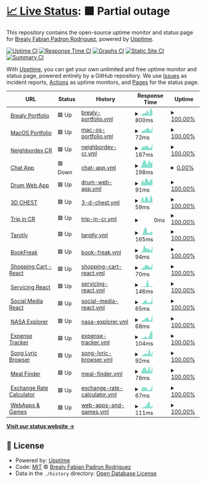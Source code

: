 # [📈 Live Status](https://NigarumOvum.github.io/upptime): <!--live status--> **🟧 Partial outage**

This repository contains the open-source uptime monitor and status page for [Brealy Fabian Padron Rodriguez](https://neighbordevcr.com), powered by [Upptime](https://github.com/upptime/upptime).

[![Uptime CI](https://github.com/NigarumOvum/upptime/workflows/Uptime%20CI/badge.svg)](https://github.com/NigarumOvum/upptime/actions?query=workflow%3A%22Uptime+CI%22)
[![Response Time CI](https://github.com/NigarumOvum/upptime/workflows/Response%20Time%20CI/badge.svg)](https://github.com/NigarumOvum/upptime/actions?query=workflow%3A%22Response+Time+CI%22)
[![Graphs CI](https://github.com/NigarumOvum/upptime/workflows/Graphs%20CI/badge.svg)](https://github.com/NigarumOvum/upptime/actions?query=workflow%3A%22Graphs+CI%22)
[![Static Site CI](https://github.com/NigarumOvum/upptime/workflows/Static%20Site%20CI/badge.svg)](https://github.com/NigarumOvum/upptime/actions?query=workflow%3A%22Static+Site+CI%22)
[![Summary CI](https://github.com/NigarumOvum/upptime/workflows/Summary%20CI/badge.svg)](https://github.com/NigarumOvum/upptime/actions?query=workflow%3A%22Summary+CI%22)

With [Upptime](https://upptime.js.org), you can get your own unlimited and free uptime monitor and status page, powered entirely by a GitHub repository. We use [Issues](https://github.com/NigarumOvum/upptime/issues) as incident reports, [Actions](https://github.com/NigarumOvum/upptime/actions) as uptime monitors, and [Pages](https://NigarumOvum.github.io/upptime) for the status page.

<!--start: status pages-->
<!-- This summary is generated by Upptime (https://github.com/upptime/upptime) -->
<!-- Do not edit this manually, your changes will be overwritten -->
<!-- prettier-ignore -->
| URL | Status | History | Response Time | Uptime |
| --- | ------ | ------- | ------------- | ------ |
| <img alt="" src="https://icons.duckduckgo.com/ip3/brealypadronrodriguez.vercel.app.ico" height="13"> [Brealy Portfolio](https://brealypadronrodriguez.vercel.app/) | 🟩 Up | [brealy-portfolio.yml](https://github.com/NigarumOvum/Site-Monitoring-Svelte/commits/HEAD/history/brealy-portfolio.yml) | <details><summary><img alt="Response time graph" src="./graphs/brealy-portfolio/response-time-week.png" height="20"> 800ms</summary><br><a href="https://nigarumovum.github.io/Site-Monitoring-Svelte/history/brealy-portfolio"><img alt="Response time 171" src="https://img.shields.io/endpoint?url=https%3A%2F%2Fraw.githubusercontent.com%2FNigarumOvum%2FSite-Monitoring-Svelte%2FHEAD%2Fapi%2Fbrealy-portfolio%2Fresponse-time.json"></a><br><a href="https://nigarumovum.github.io/Site-Monitoring-Svelte/history/brealy-portfolio"><img alt="24-hour response time 4758" src="https://img.shields.io/endpoint?url=https%3A%2F%2Fraw.githubusercontent.com%2FNigarumOvum%2FSite-Monitoring-Svelte%2FHEAD%2Fapi%2Fbrealy-portfolio%2Fresponse-time-day.json"></a><br><a href="https://nigarumovum.github.io/Site-Monitoring-Svelte/history/brealy-portfolio"><img alt="7-day response time 800" src="https://img.shields.io/endpoint?url=https%3A%2F%2Fraw.githubusercontent.com%2FNigarumOvum%2FSite-Monitoring-Svelte%2FHEAD%2Fapi%2Fbrealy-portfolio%2Fresponse-time-week.json"></a><br><a href="https://nigarumovum.github.io/Site-Monitoring-Svelte/history/brealy-portfolio"><img alt="30-day response time 266" src="https://img.shields.io/endpoint?url=https%3A%2F%2Fraw.githubusercontent.com%2FNigarumOvum%2FSite-Monitoring-Svelte%2FHEAD%2Fapi%2Fbrealy-portfolio%2Fresponse-time-month.json"></a><br><a href="https://nigarumovum.github.io/Site-Monitoring-Svelte/history/brealy-portfolio"><img alt="1-year response time 171" src="https://img.shields.io/endpoint?url=https%3A%2F%2Fraw.githubusercontent.com%2FNigarumOvum%2FSite-Monitoring-Svelte%2FHEAD%2Fapi%2Fbrealy-portfolio%2Fresponse-time-year.json"></a></details> | <details><summary><a href="https://nigarumovum.github.io/Site-Monitoring-Svelte/history/brealy-portfolio">100.00%</a></summary><a href="https://nigarumovum.github.io/Site-Monitoring-Svelte/history/brealy-portfolio"><img alt="All-time uptime 79.48%" src="https://img.shields.io/endpoint?url=https%3A%2F%2Fraw.githubusercontent.com%2FNigarumOvum%2FSite-Monitoring-Svelte%2FHEAD%2Fapi%2Fbrealy-portfolio%2Fuptime.json"></a><br><a href="https://nigarumovum.github.io/Site-Monitoring-Svelte/history/brealy-portfolio"><img alt="24-hour uptime 100.00%" src="https://img.shields.io/endpoint?url=https%3A%2F%2Fraw.githubusercontent.com%2FNigarumOvum%2FSite-Monitoring-Svelte%2FHEAD%2Fapi%2Fbrealy-portfolio%2Fuptime-day.json"></a><br><a href="https://nigarumovum.github.io/Site-Monitoring-Svelte/history/brealy-portfolio"><img alt="7-day uptime 100.00%" src="https://img.shields.io/endpoint?url=https%3A%2F%2Fraw.githubusercontent.com%2FNigarumOvum%2FSite-Monitoring-Svelte%2FHEAD%2Fapi%2Fbrealy-portfolio%2Fuptime-week.json"></a><br><a href="https://nigarumovum.github.io/Site-Monitoring-Svelte/history/brealy-portfolio"><img alt="30-day uptime 100.00%" src="https://img.shields.io/endpoint?url=https%3A%2F%2Fraw.githubusercontent.com%2FNigarumOvum%2FSite-Monitoring-Svelte%2FHEAD%2Fapi%2Fbrealy-portfolio%2Fuptime-month.json"></a><br><a href="https://nigarumovum.github.io/Site-Monitoring-Svelte/history/brealy-portfolio"><img alt="1-year uptime 79.48%" src="https://img.shields.io/endpoint?url=https%3A%2F%2Fraw.githubusercontent.com%2FNigarumOvum%2FSite-Monitoring-Svelte%2FHEAD%2Fapi%2Fbrealy-portfolio%2Fuptime-year.json"></a></details>
| <img alt="" src="https://icons.duckduckgo.com/ip3/mac-os-desktop-app-react.vercel.app.ico" height="13"> [MacOS Portfolio](https://mac-os-desktop-app-react.vercel.app/) | 🟩 Up | [mac-os-portfolio.yml](https://github.com/NigarumOvum/Site-Monitoring-Svelte/commits/HEAD/history/mac-os-portfolio.yml) | <details><summary><img alt="Response time graph" src="./graphs/mac-os-portfolio/response-time-week.png" height="20"> 72ms</summary><br><a href="https://nigarumovum.github.io/Site-Monitoring-Svelte/history/mac-os-portfolio"><img alt="Response time 150" src="https://img.shields.io/endpoint?url=https%3A%2F%2Fraw.githubusercontent.com%2FNigarumOvum%2FSite-Monitoring-Svelte%2FHEAD%2Fapi%2Fmac-os-portfolio%2Fresponse-time.json"></a><br><a href="https://nigarumovum.github.io/Site-Monitoring-Svelte/history/mac-os-portfolio"><img alt="24-hour response time 29" src="https://img.shields.io/endpoint?url=https%3A%2F%2Fraw.githubusercontent.com%2FNigarumOvum%2FSite-Monitoring-Svelte%2FHEAD%2Fapi%2Fmac-os-portfolio%2Fresponse-time-day.json"></a><br><a href="https://nigarumovum.github.io/Site-Monitoring-Svelte/history/mac-os-portfolio"><img alt="7-day response time 72" src="https://img.shields.io/endpoint?url=https%3A%2F%2Fraw.githubusercontent.com%2FNigarumOvum%2FSite-Monitoring-Svelte%2FHEAD%2Fapi%2Fmac-os-portfolio%2Fresponse-time-week.json"></a><br><a href="https://nigarumovum.github.io/Site-Monitoring-Svelte/history/mac-os-portfolio"><img alt="30-day response time 95" src="https://img.shields.io/endpoint?url=https%3A%2F%2Fraw.githubusercontent.com%2FNigarumOvum%2FSite-Monitoring-Svelte%2FHEAD%2Fapi%2Fmac-os-portfolio%2Fresponse-time-month.json"></a><br><a href="https://nigarumovum.github.io/Site-Monitoring-Svelte/history/mac-os-portfolio"><img alt="1-year response time 150" src="https://img.shields.io/endpoint?url=https%3A%2F%2Fraw.githubusercontent.com%2FNigarumOvum%2FSite-Monitoring-Svelte%2FHEAD%2Fapi%2Fmac-os-portfolio%2Fresponse-time-year.json"></a></details> | <details><summary><a href="https://nigarumovum.github.io/Site-Monitoring-Svelte/history/mac-os-portfolio">100.00%</a></summary><a href="https://nigarumovum.github.io/Site-Monitoring-Svelte/history/mac-os-portfolio"><img alt="All-time uptime 98.95%" src="https://img.shields.io/endpoint?url=https%3A%2F%2Fraw.githubusercontent.com%2FNigarumOvum%2FSite-Monitoring-Svelte%2FHEAD%2Fapi%2Fmac-os-portfolio%2Fuptime.json"></a><br><a href="https://nigarumovum.github.io/Site-Monitoring-Svelte/history/mac-os-portfolio"><img alt="24-hour uptime 100.00%" src="https://img.shields.io/endpoint?url=https%3A%2F%2Fraw.githubusercontent.com%2FNigarumOvum%2FSite-Monitoring-Svelte%2FHEAD%2Fapi%2Fmac-os-portfolio%2Fuptime-day.json"></a><br><a href="https://nigarumovum.github.io/Site-Monitoring-Svelte/history/mac-os-portfolio"><img alt="7-day uptime 100.00%" src="https://img.shields.io/endpoint?url=https%3A%2F%2Fraw.githubusercontent.com%2FNigarumOvum%2FSite-Monitoring-Svelte%2FHEAD%2Fapi%2Fmac-os-portfolio%2Fuptime-week.json"></a><br><a href="https://nigarumovum.github.io/Site-Monitoring-Svelte/history/mac-os-portfolio"><img alt="30-day uptime 100.00%" src="https://img.shields.io/endpoint?url=https%3A%2F%2Fraw.githubusercontent.com%2FNigarumOvum%2FSite-Monitoring-Svelte%2FHEAD%2Fapi%2Fmac-os-portfolio%2Fuptime-month.json"></a><br><a href="https://nigarumovum.github.io/Site-Monitoring-Svelte/history/mac-os-portfolio"><img alt="1-year uptime 98.95%" src="https://img.shields.io/endpoint?url=https%3A%2F%2Fraw.githubusercontent.com%2FNigarumOvum%2FSite-Monitoring-Svelte%2FHEAD%2Fapi%2Fmac-os-portfolio%2Fuptime-year.json"></a></details>
| <img alt="" src="https://icons.duckduckgo.com/ip3/neighbordevcr.com.ico" height="13"> [Neighbordev CR](https://neighbordevcr.com/) | 🟩 Up | [neighbordev-cr.yml](https://github.com/NigarumOvum/Site-Monitoring-Svelte/commits/HEAD/history/neighbordev-cr.yml) | <details><summary><img alt="Response time graph" src="./graphs/neighbordev-cr/response-time-week.png" height="20"> 187ms</summary><br><a href="https://nigarumovum.github.io/Site-Monitoring-Svelte/history/neighbordev-cr"><img alt="Response time 355" src="https://img.shields.io/endpoint?url=https%3A%2F%2Fraw.githubusercontent.com%2FNigarumOvum%2FSite-Monitoring-Svelte%2FHEAD%2Fapi%2Fneighbordev-cr%2Fresponse-time.json"></a><br><a href="https://nigarumovum.github.io/Site-Monitoring-Svelte/history/neighbordev-cr"><img alt="24-hour response time 76" src="https://img.shields.io/endpoint?url=https%3A%2F%2Fraw.githubusercontent.com%2FNigarumOvum%2FSite-Monitoring-Svelte%2FHEAD%2Fapi%2Fneighbordev-cr%2Fresponse-time-day.json"></a><br><a href="https://nigarumovum.github.io/Site-Monitoring-Svelte/history/neighbordev-cr"><img alt="7-day response time 187" src="https://img.shields.io/endpoint?url=https%3A%2F%2Fraw.githubusercontent.com%2FNigarumOvum%2FSite-Monitoring-Svelte%2FHEAD%2Fapi%2Fneighbordev-cr%2Fresponse-time-week.json"></a><br><a href="https://nigarumovum.github.io/Site-Monitoring-Svelte/history/neighbordev-cr"><img alt="30-day response time 229" src="https://img.shields.io/endpoint?url=https%3A%2F%2Fraw.githubusercontent.com%2FNigarumOvum%2FSite-Monitoring-Svelte%2FHEAD%2Fapi%2Fneighbordev-cr%2Fresponse-time-month.json"></a><br><a href="https://nigarumovum.github.io/Site-Monitoring-Svelte/history/neighbordev-cr"><img alt="1-year response time 355" src="https://img.shields.io/endpoint?url=https%3A%2F%2Fraw.githubusercontent.com%2FNigarumOvum%2FSite-Monitoring-Svelte%2FHEAD%2Fapi%2Fneighbordev-cr%2Fresponse-time-year.json"></a></details> | <details><summary><a href="https://nigarumovum.github.io/Site-Monitoring-Svelte/history/neighbordev-cr">100.00%</a></summary><a href="https://nigarumovum.github.io/Site-Monitoring-Svelte/history/neighbordev-cr"><img alt="All-time uptime 40.58%" src="https://img.shields.io/endpoint?url=https%3A%2F%2Fraw.githubusercontent.com%2FNigarumOvum%2FSite-Monitoring-Svelte%2FHEAD%2Fapi%2Fneighbordev-cr%2Fuptime.json"></a><br><a href="https://nigarumovum.github.io/Site-Monitoring-Svelte/history/neighbordev-cr"><img alt="24-hour uptime 100.00%" src="https://img.shields.io/endpoint?url=https%3A%2F%2Fraw.githubusercontent.com%2FNigarumOvum%2FSite-Monitoring-Svelte%2FHEAD%2Fapi%2Fneighbordev-cr%2Fuptime-day.json"></a><br><a href="https://nigarumovum.github.io/Site-Monitoring-Svelte/history/neighbordev-cr"><img alt="7-day uptime 100.00%" src="https://img.shields.io/endpoint?url=https%3A%2F%2Fraw.githubusercontent.com%2FNigarumOvum%2FSite-Monitoring-Svelte%2FHEAD%2Fapi%2Fneighbordev-cr%2Fuptime-week.json"></a><br><a href="https://nigarumovum.github.io/Site-Monitoring-Svelte/history/neighbordev-cr"><img alt="30-day uptime 100.00%" src="https://img.shields.io/endpoint?url=https%3A%2F%2Fraw.githubusercontent.com%2FNigarumOvum%2FSite-Monitoring-Svelte%2FHEAD%2Fapi%2Fneighbordev-cr%2Fuptime-month.json"></a><br><a href="https://nigarumovum.github.io/Site-Monitoring-Svelte/history/neighbordev-cr"><img alt="1-year uptime 40.58%" src="https://img.shields.io/endpoint?url=https%3A%2F%2Fraw.githubusercontent.com%2FNigarumOvum%2FSite-Monitoring-Svelte%2FHEAD%2Fapi%2Fneighbordev-cr%2Fuptime-year.json"></a></details>
| <img alt="" src="https://icons.duckduckgo.com/ip3/streamchat-node-production.up.railway.app.ico" height="13"> [Chat App](https://streamchat-node-production.up.railway.app/) | 🟥 Down | [chat-app.yml](https://github.com/NigarumOvum/Site-Monitoring-Svelte/commits/HEAD/history/chat-app.yml) | <details><summary><img alt="Response time graph" src="./graphs/chat-app/response-time-week.png" height="20"> 198ms</summary><br><a href="https://nigarumovum.github.io/Site-Monitoring-Svelte/history/chat-app"><img alt="Response time 330" src="https://img.shields.io/endpoint?url=https%3A%2F%2Fraw.githubusercontent.com%2FNigarumOvum%2FSite-Monitoring-Svelte%2FHEAD%2Fapi%2Fchat-app%2Fresponse-time.json"></a><br><a href="https://nigarumovum.github.io/Site-Monitoring-Svelte/history/chat-app"><img alt="24-hour response time 262" src="https://img.shields.io/endpoint?url=https%3A%2F%2Fraw.githubusercontent.com%2FNigarumOvum%2FSite-Monitoring-Svelte%2FHEAD%2Fapi%2Fchat-app%2Fresponse-time-day.json"></a><br><a href="https://nigarumovum.github.io/Site-Monitoring-Svelte/history/chat-app"><img alt="7-day response time 198" src="https://img.shields.io/endpoint?url=https%3A%2F%2Fraw.githubusercontent.com%2FNigarumOvum%2FSite-Monitoring-Svelte%2FHEAD%2Fapi%2Fchat-app%2Fresponse-time-week.json"></a><br><a href="https://nigarumovum.github.io/Site-Monitoring-Svelte/history/chat-app"><img alt="30-day response time 219" src="https://img.shields.io/endpoint?url=https%3A%2F%2Fraw.githubusercontent.com%2FNigarumOvum%2FSite-Monitoring-Svelte%2FHEAD%2Fapi%2Fchat-app%2Fresponse-time-month.json"></a><br><a href="https://nigarumovum.github.io/Site-Monitoring-Svelte/history/chat-app"><img alt="1-year response time 330" src="https://img.shields.io/endpoint?url=https%3A%2F%2Fraw.githubusercontent.com%2FNigarumOvum%2FSite-Monitoring-Svelte%2FHEAD%2Fapi%2Fchat-app%2Fresponse-time-year.json"></a></details> | <details><summary><a href="https://nigarumovum.github.io/Site-Monitoring-Svelte/history/chat-app">0.00%</a></summary><a href="https://nigarumovum.github.io/Site-Monitoring-Svelte/history/chat-app"><img alt="All-time uptime 29.52%" src="https://img.shields.io/endpoint?url=https%3A%2F%2Fraw.githubusercontent.com%2FNigarumOvum%2FSite-Monitoring-Svelte%2FHEAD%2Fapi%2Fchat-app%2Fuptime.json"></a><br><a href="https://nigarumovum.github.io/Site-Monitoring-Svelte/history/chat-app"><img alt="24-hour uptime 0.00%" src="https://img.shields.io/endpoint?url=https%3A%2F%2Fraw.githubusercontent.com%2FNigarumOvum%2FSite-Monitoring-Svelte%2FHEAD%2Fapi%2Fchat-app%2Fuptime-day.json"></a><br><a href="https://nigarumovum.github.io/Site-Monitoring-Svelte/history/chat-app"><img alt="7-day uptime 0.00%" src="https://img.shields.io/endpoint?url=https%3A%2F%2Fraw.githubusercontent.com%2FNigarumOvum%2FSite-Monitoring-Svelte%2FHEAD%2Fapi%2Fchat-app%2Fuptime-week.json"></a><br><a href="https://nigarumovum.github.io/Site-Monitoring-Svelte/history/chat-app"><img alt="30-day uptime 0.00%" src="https://img.shields.io/endpoint?url=https%3A%2F%2Fraw.githubusercontent.com%2FNigarumOvum%2FSite-Monitoring-Svelte%2FHEAD%2Fapi%2Fchat-app%2Fuptime-month.json"></a><br><a href="https://nigarumovum.github.io/Site-Monitoring-Svelte/history/chat-app"><img alt="1-year uptime 29.52%" src="https://img.shields.io/endpoint?url=https%3A%2F%2Fraw.githubusercontent.com%2FNigarumOvum%2FSite-Monitoring-Svelte%2FHEAD%2Fapi%2Fchat-app%2Fuptime-year.json"></a></details>
| <img alt="" src="https://icons.duckduckgo.com/ip3/nigarumovum.github.io.ico" height="13"> [Drum Web App](https://nigarumovum.github.io/DrumKit-WebApp/) | 🟩 Up | [drum-web-app.yml](https://github.com/NigarumOvum/Site-Monitoring-Svelte/commits/HEAD/history/drum-web-app.yml) | <details><summary><img alt="Response time graph" src="./graphs/drum-web-app/response-time-week.png" height="20"> 91ms</summary><br><a href="https://nigarumovum.github.io/Site-Monitoring-Svelte/history/drum-web-app"><img alt="Response time 84" src="https://img.shields.io/endpoint?url=https%3A%2F%2Fraw.githubusercontent.com%2FNigarumOvum%2FSite-Monitoring-Svelte%2FHEAD%2Fapi%2Fdrum-web-app%2Fresponse-time.json"></a><br><a href="https://nigarumovum.github.io/Site-Monitoring-Svelte/history/drum-web-app"><img alt="24-hour response time 32" src="https://img.shields.io/endpoint?url=https%3A%2F%2Fraw.githubusercontent.com%2FNigarumOvum%2FSite-Monitoring-Svelte%2FHEAD%2Fapi%2Fdrum-web-app%2Fresponse-time-day.json"></a><br><a href="https://nigarumovum.github.io/Site-Monitoring-Svelte/history/drum-web-app"><img alt="7-day response time 91" src="https://img.shields.io/endpoint?url=https%3A%2F%2Fraw.githubusercontent.com%2FNigarumOvum%2FSite-Monitoring-Svelte%2FHEAD%2Fapi%2Fdrum-web-app%2Fresponse-time-week.json"></a><br><a href="https://nigarumovum.github.io/Site-Monitoring-Svelte/history/drum-web-app"><img alt="30-day response time 79" src="https://img.shields.io/endpoint?url=https%3A%2F%2Fraw.githubusercontent.com%2FNigarumOvum%2FSite-Monitoring-Svelte%2FHEAD%2Fapi%2Fdrum-web-app%2Fresponse-time-month.json"></a><br><a href="https://nigarumovum.github.io/Site-Monitoring-Svelte/history/drum-web-app"><img alt="1-year response time 84" src="https://img.shields.io/endpoint?url=https%3A%2F%2Fraw.githubusercontent.com%2FNigarumOvum%2FSite-Monitoring-Svelte%2FHEAD%2Fapi%2Fdrum-web-app%2Fresponse-time-year.json"></a></details> | <details><summary><a href="https://nigarumovum.github.io/Site-Monitoring-Svelte/history/drum-web-app">100.00%</a></summary><a href="https://nigarumovum.github.io/Site-Monitoring-Svelte/history/drum-web-app"><img alt="All-time uptime 100.00%" src="https://img.shields.io/endpoint?url=https%3A%2F%2Fraw.githubusercontent.com%2FNigarumOvum%2FSite-Monitoring-Svelte%2FHEAD%2Fapi%2Fdrum-web-app%2Fuptime.json"></a><br><a href="https://nigarumovum.github.io/Site-Monitoring-Svelte/history/drum-web-app"><img alt="24-hour uptime 100.00%" src="https://img.shields.io/endpoint?url=https%3A%2F%2Fraw.githubusercontent.com%2FNigarumOvum%2FSite-Monitoring-Svelte%2FHEAD%2Fapi%2Fdrum-web-app%2Fuptime-day.json"></a><br><a href="https://nigarumovum.github.io/Site-Monitoring-Svelte/history/drum-web-app"><img alt="7-day uptime 100.00%" src="https://img.shields.io/endpoint?url=https%3A%2F%2Fraw.githubusercontent.com%2FNigarumOvum%2FSite-Monitoring-Svelte%2FHEAD%2Fapi%2Fdrum-web-app%2Fuptime-week.json"></a><br><a href="https://nigarumovum.github.io/Site-Monitoring-Svelte/history/drum-web-app"><img alt="30-day uptime 100.00%" src="https://img.shields.io/endpoint?url=https%3A%2F%2Fraw.githubusercontent.com%2FNigarumOvum%2FSite-Monitoring-Svelte%2FHEAD%2Fapi%2Fdrum-web-app%2Fuptime-month.json"></a><br><a href="https://nigarumovum.github.io/Site-Monitoring-Svelte/history/drum-web-app"><img alt="1-year uptime 100.00%" src="https://img.shields.io/endpoint?url=https%3A%2F%2Fraw.githubusercontent.com%2FNigarumOvum%2FSite-Monitoring-Svelte%2FHEAD%2Fapi%2Fdrum-web-app%2Fuptime-year.json"></a></details>
| <img alt="" src="https://icons.duckduckgo.com/ip3/nigarumovum.github.io.ico" height="13"> [3D CHEST](https://nigarumovum.github.io/3DChest/) | 🟩 Up | [3-d-chest.yml](https://github.com/NigarumOvum/Site-Monitoring-Svelte/commits/HEAD/history/3-d-chest.yml) | <details><summary><img alt="Response time graph" src="./graphs/3-d-chest/response-time-week.png" height="20"> 59ms</summary><br><a href="https://nigarumovum.github.io/Site-Monitoring-Svelte/history/3-d-chest"><img alt="Response time 50" src="https://img.shields.io/endpoint?url=https%3A%2F%2Fraw.githubusercontent.com%2FNigarumOvum%2FSite-Monitoring-Svelte%2FHEAD%2Fapi%2F3-d-chest%2Fresponse-time.json"></a><br><a href="https://nigarumovum.github.io/Site-Monitoring-Svelte/history/3-d-chest"><img alt="24-hour response time 10" src="https://img.shields.io/endpoint?url=https%3A%2F%2Fraw.githubusercontent.com%2FNigarumOvum%2FSite-Monitoring-Svelte%2FHEAD%2Fapi%2F3-d-chest%2Fresponse-time-day.json"></a><br><a href="https://nigarumovum.github.io/Site-Monitoring-Svelte/history/3-d-chest"><img alt="7-day response time 59" src="https://img.shields.io/endpoint?url=https%3A%2F%2Fraw.githubusercontent.com%2FNigarumOvum%2FSite-Monitoring-Svelte%2FHEAD%2Fapi%2F3-d-chest%2Fresponse-time-week.json"></a><br><a href="https://nigarumovum.github.io/Site-Monitoring-Svelte/history/3-d-chest"><img alt="30-day response time 42" src="https://img.shields.io/endpoint?url=https%3A%2F%2Fraw.githubusercontent.com%2FNigarumOvum%2FSite-Monitoring-Svelte%2FHEAD%2Fapi%2F3-d-chest%2Fresponse-time-month.json"></a><br><a href="https://nigarumovum.github.io/Site-Monitoring-Svelte/history/3-d-chest"><img alt="1-year response time 50" src="https://img.shields.io/endpoint?url=https%3A%2F%2Fraw.githubusercontent.com%2FNigarumOvum%2FSite-Monitoring-Svelte%2FHEAD%2Fapi%2F3-d-chest%2Fresponse-time-year.json"></a></details> | <details><summary><a href="https://nigarumovum.github.io/Site-Monitoring-Svelte/history/3-d-chest">100.00%</a></summary><a href="https://nigarumovum.github.io/Site-Monitoring-Svelte/history/3-d-chest"><img alt="All-time uptime 100.00%" src="https://img.shields.io/endpoint?url=https%3A%2F%2Fraw.githubusercontent.com%2FNigarumOvum%2FSite-Monitoring-Svelte%2FHEAD%2Fapi%2F3-d-chest%2Fuptime.json"></a><br><a href="https://nigarumovum.github.io/Site-Monitoring-Svelte/history/3-d-chest"><img alt="24-hour uptime 100.00%" src="https://img.shields.io/endpoint?url=https%3A%2F%2Fraw.githubusercontent.com%2FNigarumOvum%2FSite-Monitoring-Svelte%2FHEAD%2Fapi%2F3-d-chest%2Fuptime-day.json"></a><br><a href="https://nigarumovum.github.io/Site-Monitoring-Svelte/history/3-d-chest"><img alt="7-day uptime 100.00%" src="https://img.shields.io/endpoint?url=https%3A%2F%2Fraw.githubusercontent.com%2FNigarumOvum%2FSite-Monitoring-Svelte%2FHEAD%2Fapi%2F3-d-chest%2Fuptime-week.json"></a><br><a href="https://nigarumovum.github.io/Site-Monitoring-Svelte/history/3-d-chest"><img alt="30-day uptime 100.00%" src="https://img.shields.io/endpoint?url=https%3A%2F%2Fraw.githubusercontent.com%2FNigarumOvum%2FSite-Monitoring-Svelte%2FHEAD%2Fapi%2F3-d-chest%2Fuptime-month.json"></a><br><a href="https://nigarumovum.github.io/Site-Monitoring-Svelte/history/3-d-chest"><img alt="1-year uptime 100.00%" src="https://img.shields.io/endpoint?url=https%3A%2F%2Fraw.githubusercontent.com%2FNigarumOvum%2FSite-Monitoring-Svelte%2FHEAD%2Fapi%2F3-d-chest%2Fuptime-year.json"></a></details>
| <img alt="" src="https://icons.duckduckgo.com/ip3/tripincr.vercel.app.ico" height="13"> [Trip in CR](https://tripincr.vercel.app) | 🟩 Up | [trip-in-cr.yml](https://github.com/NigarumOvum/Site-Monitoring-Svelte/commits/HEAD/history/trip-in-cr.yml) | <details><summary><img alt="Response time graph" src="./graphs/trip-in-cr/response-time-week.png" height="20"> 0ms</summary><br><a href="https://nigarumovum.github.io/Site-Monitoring-Svelte/history/trip-in-cr"><img alt="Response time 0" src="https://img.shields.io/endpoint?url=https%3A%2F%2Fraw.githubusercontent.com%2FNigarumOvum%2FSite-Monitoring-Svelte%2FHEAD%2Fapi%2Ftrip-in-cr%2Fresponse-time.json"></a><br><a href="https://nigarumovum.github.io/Site-Monitoring-Svelte/history/trip-in-cr"><img alt="24-hour response time 0" src="https://img.shields.io/endpoint?url=https%3A%2F%2Fraw.githubusercontent.com%2FNigarumOvum%2FSite-Monitoring-Svelte%2FHEAD%2Fapi%2Ftrip-in-cr%2Fresponse-time-day.json"></a><br><a href="https://nigarumovum.github.io/Site-Monitoring-Svelte/history/trip-in-cr"><img alt="7-day response time 0" src="https://img.shields.io/endpoint?url=https%3A%2F%2Fraw.githubusercontent.com%2FNigarumOvum%2FSite-Monitoring-Svelte%2FHEAD%2Fapi%2Ftrip-in-cr%2Fresponse-time-week.json"></a><br><a href="https://nigarumovum.github.io/Site-Monitoring-Svelte/history/trip-in-cr"><img alt="30-day response time 0" src="https://img.shields.io/endpoint?url=https%3A%2F%2Fraw.githubusercontent.com%2FNigarumOvum%2FSite-Monitoring-Svelte%2FHEAD%2Fapi%2Ftrip-in-cr%2Fresponse-time-month.json"></a><br><a href="https://nigarumovum.github.io/Site-Monitoring-Svelte/history/trip-in-cr"><img alt="1-year response time 0" src="https://img.shields.io/endpoint?url=https%3A%2F%2Fraw.githubusercontent.com%2FNigarumOvum%2FSite-Monitoring-Svelte%2FHEAD%2Fapi%2Ftrip-in-cr%2Fresponse-time-year.json"></a></details> | <details><summary><a href="https://nigarumovum.github.io/Site-Monitoring-Svelte/history/trip-in-cr">100.00%</a></summary><a href="https://nigarumovum.github.io/Site-Monitoring-Svelte/history/trip-in-cr"><img alt="All-time uptime 100.00%" src="https://img.shields.io/endpoint?url=https%3A%2F%2Fraw.githubusercontent.com%2FNigarumOvum%2FSite-Monitoring-Svelte%2FHEAD%2Fapi%2Ftrip-in-cr%2Fuptime.json"></a><br><a href="https://nigarumovum.github.io/Site-Monitoring-Svelte/history/trip-in-cr"><img alt="24-hour uptime 100.00%" src="https://img.shields.io/endpoint?url=https%3A%2F%2Fraw.githubusercontent.com%2FNigarumOvum%2FSite-Monitoring-Svelte%2FHEAD%2Fapi%2Ftrip-in-cr%2Fuptime-day.json"></a><br><a href="https://nigarumovum.github.io/Site-Monitoring-Svelte/history/trip-in-cr"><img alt="7-day uptime 100.00%" src="https://img.shields.io/endpoint?url=https%3A%2F%2Fraw.githubusercontent.com%2FNigarumOvum%2FSite-Monitoring-Svelte%2FHEAD%2Fapi%2Ftrip-in-cr%2Fuptime-week.json"></a><br><a href="https://nigarumovum.github.io/Site-Monitoring-Svelte/history/trip-in-cr"><img alt="30-day uptime 100.00%" src="https://img.shields.io/endpoint?url=https%3A%2F%2Fraw.githubusercontent.com%2FNigarumOvum%2FSite-Monitoring-Svelte%2FHEAD%2Fapi%2Ftrip-in-cr%2Fuptime-month.json"></a><br><a href="https://nigarumovum.github.io/Site-Monitoring-Svelte/history/trip-in-cr"><img alt="1-year uptime 100.00%" src="https://img.shields.io/endpoint?url=https%3A%2F%2Fraw.githubusercontent.com%2FNigarumOvum%2FSite-Monitoring-Svelte%2FHEAD%2Fapi%2Ftrip-in-cr%2Fuptime-year.json"></a></details>
| <img alt="" src="https://icons.duckduckgo.com/ip3/tarotly-react.vercel.app.ico" height="13"> [Tarotly](https://tarotly-react.vercel.app) | 🟩 Up | [tarotly.yml](https://github.com/NigarumOvum/Site-Monitoring-Svelte/commits/HEAD/history/tarotly.yml) | <details><summary><img alt="Response time graph" src="./graphs/tarotly/response-time-week.png" height="20"> 165ms</summary><br><a href="https://nigarumovum.github.io/Site-Monitoring-Svelte/history/tarotly"><img alt="Response time 186" src="https://img.shields.io/endpoint?url=https%3A%2F%2Fraw.githubusercontent.com%2FNigarumOvum%2FSite-Monitoring-Svelte%2FHEAD%2Fapi%2Ftarotly%2Fresponse-time.json"></a><br><a href="https://nigarumovum.github.io/Site-Monitoring-Svelte/history/tarotly"><img alt="24-hour response time 98" src="https://img.shields.io/endpoint?url=https%3A%2F%2Fraw.githubusercontent.com%2FNigarumOvum%2FSite-Monitoring-Svelte%2FHEAD%2Fapi%2Ftarotly%2Fresponse-time-day.json"></a><br><a href="https://nigarumovum.github.io/Site-Monitoring-Svelte/history/tarotly"><img alt="7-day response time 165" src="https://img.shields.io/endpoint?url=https%3A%2F%2Fraw.githubusercontent.com%2FNigarumOvum%2FSite-Monitoring-Svelte%2FHEAD%2Fapi%2Ftarotly%2Fresponse-time-week.json"></a><br><a href="https://nigarumovum.github.io/Site-Monitoring-Svelte/history/tarotly"><img alt="30-day response time 112" src="https://img.shields.io/endpoint?url=https%3A%2F%2Fraw.githubusercontent.com%2FNigarumOvum%2FSite-Monitoring-Svelte%2FHEAD%2Fapi%2Ftarotly%2Fresponse-time-month.json"></a><br><a href="https://nigarumovum.github.io/Site-Monitoring-Svelte/history/tarotly"><img alt="1-year response time 186" src="https://img.shields.io/endpoint?url=https%3A%2F%2Fraw.githubusercontent.com%2FNigarumOvum%2FSite-Monitoring-Svelte%2FHEAD%2Fapi%2Ftarotly%2Fresponse-time-year.json"></a></details> | <details><summary><a href="https://nigarumovum.github.io/Site-Monitoring-Svelte/history/tarotly">100.00%</a></summary><a href="https://nigarumovum.github.io/Site-Monitoring-Svelte/history/tarotly"><img alt="All-time uptime 99.11%" src="https://img.shields.io/endpoint?url=https%3A%2F%2Fraw.githubusercontent.com%2FNigarumOvum%2FSite-Monitoring-Svelte%2FHEAD%2Fapi%2Ftarotly%2Fuptime.json"></a><br><a href="https://nigarumovum.github.io/Site-Monitoring-Svelte/history/tarotly"><img alt="24-hour uptime 100.00%" src="https://img.shields.io/endpoint?url=https%3A%2F%2Fraw.githubusercontent.com%2FNigarumOvum%2FSite-Monitoring-Svelte%2FHEAD%2Fapi%2Ftarotly%2Fuptime-day.json"></a><br><a href="https://nigarumovum.github.io/Site-Monitoring-Svelte/history/tarotly"><img alt="7-day uptime 100.00%" src="https://img.shields.io/endpoint?url=https%3A%2F%2Fraw.githubusercontent.com%2FNigarumOvum%2FSite-Monitoring-Svelte%2FHEAD%2Fapi%2Ftarotly%2Fuptime-week.json"></a><br><a href="https://nigarumovum.github.io/Site-Monitoring-Svelte/history/tarotly"><img alt="30-day uptime 100.00%" src="https://img.shields.io/endpoint?url=https%3A%2F%2Fraw.githubusercontent.com%2FNigarumOvum%2FSite-Monitoring-Svelte%2FHEAD%2Fapi%2Ftarotly%2Fuptime-month.json"></a><br><a href="https://nigarumovum.github.io/Site-Monitoring-Svelte/history/tarotly"><img alt="1-year uptime 99.11%" src="https://img.shields.io/endpoint?url=https%3A%2F%2Fraw.githubusercontent.com%2FNigarumOvum%2FSite-Monitoring-Svelte%2FHEAD%2Fapi%2Ftarotly%2Fuptime-year.json"></a></details>
| <img alt="" src="https://icons.duckduckgo.com/ip3/book-freak-react.vercel.app.ico" height="13"> [BookFreak](https://book-freak-react.vercel.app) | 🟩 Up | [book-freak.yml](https://github.com/NigarumOvum/Site-Monitoring-Svelte/commits/HEAD/history/book-freak.yml) | <details><summary><img alt="Response time graph" src="./graphs/book-freak/response-time-week.png" height="20"> 94ms</summary><br><a href="https://nigarumovum.github.io/Site-Monitoring-Svelte/history/book-freak"><img alt="Response time 229" src="https://img.shields.io/endpoint?url=https%3A%2F%2Fraw.githubusercontent.com%2FNigarumOvum%2FSite-Monitoring-Svelte%2FHEAD%2Fapi%2Fbook-freak%2Fresponse-time.json"></a><br><a href="https://nigarumovum.github.io/Site-Monitoring-Svelte/history/book-freak"><img alt="24-hour response time 29" src="https://img.shields.io/endpoint?url=https%3A%2F%2Fraw.githubusercontent.com%2FNigarumOvum%2FSite-Monitoring-Svelte%2FHEAD%2Fapi%2Fbook-freak%2Fresponse-time-day.json"></a><br><a href="https://nigarumovum.github.io/Site-Monitoring-Svelte/history/book-freak"><img alt="7-day response time 94" src="https://img.shields.io/endpoint?url=https%3A%2F%2Fraw.githubusercontent.com%2FNigarumOvum%2FSite-Monitoring-Svelte%2FHEAD%2Fapi%2Fbook-freak%2Fresponse-time-week.json"></a><br><a href="https://nigarumovum.github.io/Site-Monitoring-Svelte/history/book-freak"><img alt="30-day response time 103" src="https://img.shields.io/endpoint?url=https%3A%2F%2Fraw.githubusercontent.com%2FNigarumOvum%2FSite-Monitoring-Svelte%2FHEAD%2Fapi%2Fbook-freak%2Fresponse-time-month.json"></a><br><a href="https://nigarumovum.github.io/Site-Monitoring-Svelte/history/book-freak"><img alt="1-year response time 229" src="https://img.shields.io/endpoint?url=https%3A%2F%2Fraw.githubusercontent.com%2FNigarumOvum%2FSite-Monitoring-Svelte%2FHEAD%2Fapi%2Fbook-freak%2Fresponse-time-year.json"></a></details> | <details><summary><a href="https://nigarumovum.github.io/Site-Monitoring-Svelte/history/book-freak">100.00%</a></summary><a href="https://nigarumovum.github.io/Site-Monitoring-Svelte/history/book-freak"><img alt="All-time uptime 99.17%" src="https://img.shields.io/endpoint?url=https%3A%2F%2Fraw.githubusercontent.com%2FNigarumOvum%2FSite-Monitoring-Svelte%2FHEAD%2Fapi%2Fbook-freak%2Fuptime.json"></a><br><a href="https://nigarumovum.github.io/Site-Monitoring-Svelte/history/book-freak"><img alt="24-hour uptime 100.00%" src="https://img.shields.io/endpoint?url=https%3A%2F%2Fraw.githubusercontent.com%2FNigarumOvum%2FSite-Monitoring-Svelte%2FHEAD%2Fapi%2Fbook-freak%2Fuptime-day.json"></a><br><a href="https://nigarumovum.github.io/Site-Monitoring-Svelte/history/book-freak"><img alt="7-day uptime 100.00%" src="https://img.shields.io/endpoint?url=https%3A%2F%2Fraw.githubusercontent.com%2FNigarumOvum%2FSite-Monitoring-Svelte%2FHEAD%2Fapi%2Fbook-freak%2Fuptime-week.json"></a><br><a href="https://nigarumovum.github.io/Site-Monitoring-Svelte/history/book-freak"><img alt="30-day uptime 100.00%" src="https://img.shields.io/endpoint?url=https%3A%2F%2Fraw.githubusercontent.com%2FNigarumOvum%2FSite-Monitoring-Svelte%2FHEAD%2Fapi%2Fbook-freak%2Fuptime-month.json"></a><br><a href="https://nigarumovum.github.io/Site-Monitoring-Svelte/history/book-freak"><img alt="1-year uptime 99.17%" src="https://img.shields.io/endpoint?url=https%3A%2F%2Fraw.githubusercontent.com%2FNigarumOvum%2FSite-Monitoring-Svelte%2FHEAD%2Fapi%2Fbook-freak%2Fuptime-year.json"></a></details>
| <img alt="" src="https://icons.duckduckgo.com/ip3/shopping-cart-three-omega.vercel.app.ico" height="13"> [Shopping Cart - React](https://shopping-cart-three-omega.vercel.app/) | 🟩 Up | [shopping-cart-react.yml](https://github.com/NigarumOvum/Site-Monitoring-Svelte/commits/HEAD/history/shopping-cart-react.yml) | <details><summary><img alt="Response time graph" src="./graphs/shopping-cart-react/response-time-week.png" height="20"> 70ms</summary><br><a href="https://nigarumovum.github.io/Site-Monitoring-Svelte/history/shopping-cart-react"><img alt="Response time 160" src="https://img.shields.io/endpoint?url=https%3A%2F%2Fraw.githubusercontent.com%2FNigarumOvum%2FSite-Monitoring-Svelte%2FHEAD%2Fapi%2Fshopping-cart-react%2Fresponse-time.json"></a><br><a href="https://nigarumovum.github.io/Site-Monitoring-Svelte/history/shopping-cart-react"><img alt="24-hour response time 56" src="https://img.shields.io/endpoint?url=https%3A%2F%2Fraw.githubusercontent.com%2FNigarumOvum%2FSite-Monitoring-Svelte%2FHEAD%2Fapi%2Fshopping-cart-react%2Fresponse-time-day.json"></a><br><a href="https://nigarumovum.github.io/Site-Monitoring-Svelte/history/shopping-cart-react"><img alt="7-day response time 70" src="https://img.shields.io/endpoint?url=https%3A%2F%2Fraw.githubusercontent.com%2FNigarumOvum%2FSite-Monitoring-Svelte%2FHEAD%2Fapi%2Fshopping-cart-react%2Fresponse-time-week.json"></a><br><a href="https://nigarumovum.github.io/Site-Monitoring-Svelte/history/shopping-cart-react"><img alt="30-day response time 106" src="https://img.shields.io/endpoint?url=https%3A%2F%2Fraw.githubusercontent.com%2FNigarumOvum%2FSite-Monitoring-Svelte%2FHEAD%2Fapi%2Fshopping-cart-react%2Fresponse-time-month.json"></a><br><a href="https://nigarumovum.github.io/Site-Monitoring-Svelte/history/shopping-cart-react"><img alt="1-year response time 160" src="https://img.shields.io/endpoint?url=https%3A%2F%2Fraw.githubusercontent.com%2FNigarumOvum%2FSite-Monitoring-Svelte%2FHEAD%2Fapi%2Fshopping-cart-react%2Fresponse-time-year.json"></a></details> | <details><summary><a href="https://nigarumovum.github.io/Site-Monitoring-Svelte/history/shopping-cart-react">100.00%</a></summary><a href="https://nigarumovum.github.io/Site-Monitoring-Svelte/history/shopping-cart-react"><img alt="All-time uptime 100.00%" src="https://img.shields.io/endpoint?url=https%3A%2F%2Fraw.githubusercontent.com%2FNigarumOvum%2FSite-Monitoring-Svelte%2FHEAD%2Fapi%2Fshopping-cart-react%2Fuptime.json"></a><br><a href="https://nigarumovum.github.io/Site-Monitoring-Svelte/history/shopping-cart-react"><img alt="24-hour uptime 100.00%" src="https://img.shields.io/endpoint?url=https%3A%2F%2Fraw.githubusercontent.com%2FNigarumOvum%2FSite-Monitoring-Svelte%2FHEAD%2Fapi%2Fshopping-cart-react%2Fuptime-day.json"></a><br><a href="https://nigarumovum.github.io/Site-Monitoring-Svelte/history/shopping-cart-react"><img alt="7-day uptime 100.00%" src="https://img.shields.io/endpoint?url=https%3A%2F%2Fraw.githubusercontent.com%2FNigarumOvum%2FSite-Monitoring-Svelte%2FHEAD%2Fapi%2Fshopping-cart-react%2Fuptime-week.json"></a><br><a href="https://nigarumovum.github.io/Site-Monitoring-Svelte/history/shopping-cart-react"><img alt="30-day uptime 100.00%" src="https://img.shields.io/endpoint?url=https%3A%2F%2Fraw.githubusercontent.com%2FNigarumOvum%2FSite-Monitoring-Svelte%2FHEAD%2Fapi%2Fshopping-cart-react%2Fuptime-month.json"></a><br><a href="https://nigarumovum.github.io/Site-Monitoring-Svelte/history/shopping-cart-react"><img alt="1-year uptime 100.00%" src="https://img.shields.io/endpoint?url=https%3A%2F%2Fraw.githubusercontent.com%2FNigarumOvum%2FSite-Monitoring-Svelte%2FHEAD%2Fapi%2Fshopping-cart-react%2Fuptime-year.json"></a></details>
| <img alt="" src="https://icons.duckduckgo.com/ip3/servicing-react.vercel.app.ico" height="13"> [Servicing React](https://servicing-react.vercel.app/) | 🟩 Up | [servicing-react.yml](https://github.com/NigarumOvum/Site-Monitoring-Svelte/commits/HEAD/history/servicing-react.yml) | <details><summary><img alt="Response time graph" src="./graphs/servicing-react/response-time-week.png" height="20"> 146ms</summary><br><a href="https://nigarumovum.github.io/Site-Monitoring-Svelte/history/servicing-react"><img alt="Response time 140" src="https://img.shields.io/endpoint?url=https%3A%2F%2Fraw.githubusercontent.com%2FNigarumOvum%2FSite-Monitoring-Svelte%2FHEAD%2Fapi%2Fservicing-react%2Fresponse-time.json"></a><br><a href="https://nigarumovum.github.io/Site-Monitoring-Svelte/history/servicing-react"><img alt="24-hour response time 26" src="https://img.shields.io/endpoint?url=https%3A%2F%2Fraw.githubusercontent.com%2FNigarumOvum%2FSite-Monitoring-Svelte%2FHEAD%2Fapi%2Fservicing-react%2Fresponse-time-day.json"></a><br><a href="https://nigarumovum.github.io/Site-Monitoring-Svelte/history/servicing-react"><img alt="7-day response time 146" src="https://img.shields.io/endpoint?url=https%3A%2F%2Fraw.githubusercontent.com%2FNigarumOvum%2FSite-Monitoring-Svelte%2FHEAD%2Fapi%2Fservicing-react%2Fresponse-time-week.json"></a><br><a href="https://nigarumovum.github.io/Site-Monitoring-Svelte/history/servicing-react"><img alt="30-day response time 99" src="https://img.shields.io/endpoint?url=https%3A%2F%2Fraw.githubusercontent.com%2FNigarumOvum%2FSite-Monitoring-Svelte%2FHEAD%2Fapi%2Fservicing-react%2Fresponse-time-month.json"></a><br><a href="https://nigarumovum.github.io/Site-Monitoring-Svelte/history/servicing-react"><img alt="1-year response time 140" src="https://img.shields.io/endpoint?url=https%3A%2F%2Fraw.githubusercontent.com%2FNigarumOvum%2FSite-Monitoring-Svelte%2FHEAD%2Fapi%2Fservicing-react%2Fresponse-time-year.json"></a></details> | <details><summary><a href="https://nigarumovum.github.io/Site-Monitoring-Svelte/history/servicing-react">100.00%</a></summary><a href="https://nigarumovum.github.io/Site-Monitoring-Svelte/history/servicing-react"><img alt="All-time uptime 100.00%" src="https://img.shields.io/endpoint?url=https%3A%2F%2Fraw.githubusercontent.com%2FNigarumOvum%2FSite-Monitoring-Svelte%2FHEAD%2Fapi%2Fservicing-react%2Fuptime.json"></a><br><a href="https://nigarumovum.github.io/Site-Monitoring-Svelte/history/servicing-react"><img alt="24-hour uptime 100.00%" src="https://img.shields.io/endpoint?url=https%3A%2F%2Fraw.githubusercontent.com%2FNigarumOvum%2FSite-Monitoring-Svelte%2FHEAD%2Fapi%2Fservicing-react%2Fuptime-day.json"></a><br><a href="https://nigarumovum.github.io/Site-Monitoring-Svelte/history/servicing-react"><img alt="7-day uptime 100.00%" src="https://img.shields.io/endpoint?url=https%3A%2F%2Fraw.githubusercontent.com%2FNigarumOvum%2FSite-Monitoring-Svelte%2FHEAD%2Fapi%2Fservicing-react%2Fuptime-week.json"></a><br><a href="https://nigarumovum.github.io/Site-Monitoring-Svelte/history/servicing-react"><img alt="30-day uptime 100.00%" src="https://img.shields.io/endpoint?url=https%3A%2F%2Fraw.githubusercontent.com%2FNigarumOvum%2FSite-Monitoring-Svelte%2FHEAD%2Fapi%2Fservicing-react%2Fuptime-month.json"></a><br><a href="https://nigarumovum.github.io/Site-Monitoring-Svelte/history/servicing-react"><img alt="1-year uptime 100.00%" src="https://img.shields.io/endpoint?url=https%3A%2F%2Fraw.githubusercontent.com%2FNigarumOvum%2FSite-Monitoring-Svelte%2FHEAD%2Fapi%2Fservicing-react%2Fuptime-year.json"></a></details>
| <img alt="" src="https://icons.duckduckgo.com/ip3/social-media-react-mu.vercel.app.ico" height="13"> [Social Media React](https://social-media-react-mu.vercel.app/) | 🟩 Up | [social-media-react.yml](https://github.com/NigarumOvum/Site-Monitoring-Svelte/commits/HEAD/history/social-media-react.yml) | <details><summary><img alt="Response time graph" src="./graphs/social-media-react/response-time-week.png" height="20"> 65ms</summary><br><a href="https://nigarumovum.github.io/Site-Monitoring-Svelte/history/social-media-react"><img alt="Response time 112" src="https://img.shields.io/endpoint?url=https%3A%2F%2Fraw.githubusercontent.com%2FNigarumOvum%2FSite-Monitoring-Svelte%2FHEAD%2Fapi%2Fsocial-media-react%2Fresponse-time.json"></a><br><a href="https://nigarumovum.github.io/Site-Monitoring-Svelte/history/social-media-react"><img alt="24-hour response time 26" src="https://img.shields.io/endpoint?url=https%3A%2F%2Fraw.githubusercontent.com%2FNigarumOvum%2FSite-Monitoring-Svelte%2FHEAD%2Fapi%2Fsocial-media-react%2Fresponse-time-day.json"></a><br><a href="https://nigarumovum.github.io/Site-Monitoring-Svelte/history/social-media-react"><img alt="7-day response time 65" src="https://img.shields.io/endpoint?url=https%3A%2F%2Fraw.githubusercontent.com%2FNigarumOvum%2FSite-Monitoring-Svelte%2FHEAD%2Fapi%2Fsocial-media-react%2Fresponse-time-week.json"></a><br><a href="https://nigarumovum.github.io/Site-Monitoring-Svelte/history/social-media-react"><img alt="30-day response time 85" src="https://img.shields.io/endpoint?url=https%3A%2F%2Fraw.githubusercontent.com%2FNigarumOvum%2FSite-Monitoring-Svelte%2FHEAD%2Fapi%2Fsocial-media-react%2Fresponse-time-month.json"></a><br><a href="https://nigarumovum.github.io/Site-Monitoring-Svelte/history/social-media-react"><img alt="1-year response time 112" src="https://img.shields.io/endpoint?url=https%3A%2F%2Fraw.githubusercontent.com%2FNigarumOvum%2FSite-Monitoring-Svelte%2FHEAD%2Fapi%2Fsocial-media-react%2Fresponse-time-year.json"></a></details> | <details><summary><a href="https://nigarumovum.github.io/Site-Monitoring-Svelte/history/social-media-react">100.00%</a></summary><a href="https://nigarumovum.github.io/Site-Monitoring-Svelte/history/social-media-react"><img alt="All-time uptime 100.00%" src="https://img.shields.io/endpoint?url=https%3A%2F%2Fraw.githubusercontent.com%2FNigarumOvum%2FSite-Monitoring-Svelte%2FHEAD%2Fapi%2Fsocial-media-react%2Fuptime.json"></a><br><a href="https://nigarumovum.github.io/Site-Monitoring-Svelte/history/social-media-react"><img alt="24-hour uptime 100.00%" src="https://img.shields.io/endpoint?url=https%3A%2F%2Fraw.githubusercontent.com%2FNigarumOvum%2FSite-Monitoring-Svelte%2FHEAD%2Fapi%2Fsocial-media-react%2Fuptime-day.json"></a><br><a href="https://nigarumovum.github.io/Site-Monitoring-Svelte/history/social-media-react"><img alt="7-day uptime 100.00%" src="https://img.shields.io/endpoint?url=https%3A%2F%2Fraw.githubusercontent.com%2FNigarumOvum%2FSite-Monitoring-Svelte%2FHEAD%2Fapi%2Fsocial-media-react%2Fuptime-week.json"></a><br><a href="https://nigarumovum.github.io/Site-Monitoring-Svelte/history/social-media-react"><img alt="30-day uptime 100.00%" src="https://img.shields.io/endpoint?url=https%3A%2F%2Fraw.githubusercontent.com%2FNigarumOvum%2FSite-Monitoring-Svelte%2FHEAD%2Fapi%2Fsocial-media-react%2Fuptime-month.json"></a><br><a href="https://nigarumovum.github.io/Site-Monitoring-Svelte/history/social-media-react"><img alt="1-year uptime 100.00%" src="https://img.shields.io/endpoint?url=https%3A%2F%2Fraw.githubusercontent.com%2FNigarumOvum%2FSite-Monitoring-Svelte%2FHEAD%2Fapi%2Fsocial-media-react%2Fuptime-year.json"></a></details>
| <img alt="" src="https://icons.duckduckgo.com/ip3/nasa-app-api.vercel.app.ico" height="13"> [NASA Explorer](https://nasa-app-api.vercel.app) | 🟩 Up | [nasa-explorer.yml](https://github.com/NigarumOvum/Site-Monitoring-Svelte/commits/HEAD/history/nasa-explorer.yml) | <details><summary><img alt="Response time graph" src="./graphs/nasa-explorer/response-time-week.png" height="20"> 68ms</summary><br><a href="https://nigarumovum.github.io/Site-Monitoring-Svelte/history/nasa-explorer"><img alt="Response time 172" src="https://img.shields.io/endpoint?url=https%3A%2F%2Fraw.githubusercontent.com%2FNigarumOvum%2FSite-Monitoring-Svelte%2FHEAD%2Fapi%2Fnasa-explorer%2Fresponse-time.json"></a><br><a href="https://nigarumovum.github.io/Site-Monitoring-Svelte/history/nasa-explorer"><img alt="24-hour response time 65" src="https://img.shields.io/endpoint?url=https%3A%2F%2Fraw.githubusercontent.com%2FNigarumOvum%2FSite-Monitoring-Svelte%2FHEAD%2Fapi%2Fnasa-explorer%2Fresponse-time-day.json"></a><br><a href="https://nigarumovum.github.io/Site-Monitoring-Svelte/history/nasa-explorer"><img alt="7-day response time 68" src="https://img.shields.io/endpoint?url=https%3A%2F%2Fraw.githubusercontent.com%2FNigarumOvum%2FSite-Monitoring-Svelte%2FHEAD%2Fapi%2Fnasa-explorer%2Fresponse-time-week.json"></a><br><a href="https://nigarumovum.github.io/Site-Monitoring-Svelte/history/nasa-explorer"><img alt="30-day response time 84" src="https://img.shields.io/endpoint?url=https%3A%2F%2Fraw.githubusercontent.com%2FNigarumOvum%2FSite-Monitoring-Svelte%2FHEAD%2Fapi%2Fnasa-explorer%2Fresponse-time-month.json"></a><br><a href="https://nigarumovum.github.io/Site-Monitoring-Svelte/history/nasa-explorer"><img alt="1-year response time 172" src="https://img.shields.io/endpoint?url=https%3A%2F%2Fraw.githubusercontent.com%2FNigarumOvum%2FSite-Monitoring-Svelte%2FHEAD%2Fapi%2Fnasa-explorer%2Fresponse-time-year.json"></a></details> | <details><summary><a href="https://nigarumovum.github.io/Site-Monitoring-Svelte/history/nasa-explorer">100.00%</a></summary><a href="https://nigarumovum.github.io/Site-Monitoring-Svelte/history/nasa-explorer"><img alt="All-time uptime 99.32%" src="https://img.shields.io/endpoint?url=https%3A%2F%2Fraw.githubusercontent.com%2FNigarumOvum%2FSite-Monitoring-Svelte%2FHEAD%2Fapi%2Fnasa-explorer%2Fuptime.json"></a><br><a href="https://nigarumovum.github.io/Site-Monitoring-Svelte/history/nasa-explorer"><img alt="24-hour uptime 100.00%" src="https://img.shields.io/endpoint?url=https%3A%2F%2Fraw.githubusercontent.com%2FNigarumOvum%2FSite-Monitoring-Svelte%2FHEAD%2Fapi%2Fnasa-explorer%2Fuptime-day.json"></a><br><a href="https://nigarumovum.github.io/Site-Monitoring-Svelte/history/nasa-explorer"><img alt="7-day uptime 100.00%" src="https://img.shields.io/endpoint?url=https%3A%2F%2Fraw.githubusercontent.com%2FNigarumOvum%2FSite-Monitoring-Svelte%2FHEAD%2Fapi%2Fnasa-explorer%2Fuptime-week.json"></a><br><a href="https://nigarumovum.github.io/Site-Monitoring-Svelte/history/nasa-explorer"><img alt="30-day uptime 100.00%" src="https://img.shields.io/endpoint?url=https%3A%2F%2Fraw.githubusercontent.com%2FNigarumOvum%2FSite-Monitoring-Svelte%2FHEAD%2Fapi%2Fnasa-explorer%2Fuptime-month.json"></a><br><a href="https://nigarumovum.github.io/Site-Monitoring-Svelte/history/nasa-explorer"><img alt="1-year uptime 99.32%" src="https://img.shields.io/endpoint?url=https%3A%2F%2Fraw.githubusercontent.com%2FNigarumOvum%2FSite-Monitoring-Svelte%2FHEAD%2Fapi%2Fnasa-explorer%2Fuptime-year.json"></a></details>
| <img alt="" src="https://icons.duckduckgo.com/ip3/expense-tracker-vert.vercel.app.ico" height="13"> [Expense Tracker](https://expense-tracker-vert.vercel.app) | 🟩 Up | [expense-tracker.yml](https://github.com/NigarumOvum/Site-Monitoring-Svelte/commits/HEAD/history/expense-tracker.yml) | <details><summary><img alt="Response time graph" src="./graphs/expense-tracker/response-time-week.png" height="20"> 104ms</summary><br><a href="https://nigarumovum.github.io/Site-Monitoring-Svelte/history/expense-tracker"><img alt="Response time 217" src="https://img.shields.io/endpoint?url=https%3A%2F%2Fraw.githubusercontent.com%2FNigarumOvum%2FSite-Monitoring-Svelte%2FHEAD%2Fapi%2Fexpense-tracker%2Fresponse-time.json"></a><br><a href="https://nigarumovum.github.io/Site-Monitoring-Svelte/history/expense-tracker"><img alt="24-hour response time 28" src="https://img.shields.io/endpoint?url=https%3A%2F%2Fraw.githubusercontent.com%2FNigarumOvum%2FSite-Monitoring-Svelte%2FHEAD%2Fapi%2Fexpense-tracker%2Fresponse-time-day.json"></a><br><a href="https://nigarumovum.github.io/Site-Monitoring-Svelte/history/expense-tracker"><img alt="7-day response time 104" src="https://img.shields.io/endpoint?url=https%3A%2F%2Fraw.githubusercontent.com%2FNigarumOvum%2FSite-Monitoring-Svelte%2FHEAD%2Fapi%2Fexpense-tracker%2Fresponse-time-week.json"></a><br><a href="https://nigarumovum.github.io/Site-Monitoring-Svelte/history/expense-tracker"><img alt="30-day response time 101" src="https://img.shields.io/endpoint?url=https%3A%2F%2Fraw.githubusercontent.com%2FNigarumOvum%2FSite-Monitoring-Svelte%2FHEAD%2Fapi%2Fexpense-tracker%2Fresponse-time-month.json"></a><br><a href="https://nigarumovum.github.io/Site-Monitoring-Svelte/history/expense-tracker"><img alt="1-year response time 217" src="https://img.shields.io/endpoint?url=https%3A%2F%2Fraw.githubusercontent.com%2FNigarumOvum%2FSite-Monitoring-Svelte%2FHEAD%2Fapi%2Fexpense-tracker%2Fresponse-time-year.json"></a></details> | <details><summary><a href="https://nigarumovum.github.io/Site-Monitoring-Svelte/history/expense-tracker">100.00%</a></summary><a href="https://nigarumovum.github.io/Site-Monitoring-Svelte/history/expense-tracker"><img alt="All-time uptime 99.28%" src="https://img.shields.io/endpoint?url=https%3A%2F%2Fraw.githubusercontent.com%2FNigarumOvum%2FSite-Monitoring-Svelte%2FHEAD%2Fapi%2Fexpense-tracker%2Fuptime.json"></a><br><a href="https://nigarumovum.github.io/Site-Monitoring-Svelte/history/expense-tracker"><img alt="24-hour uptime 100.00%" src="https://img.shields.io/endpoint?url=https%3A%2F%2Fraw.githubusercontent.com%2FNigarumOvum%2FSite-Monitoring-Svelte%2FHEAD%2Fapi%2Fexpense-tracker%2Fuptime-day.json"></a><br><a href="https://nigarumovum.github.io/Site-Monitoring-Svelte/history/expense-tracker"><img alt="7-day uptime 100.00%" src="https://img.shields.io/endpoint?url=https%3A%2F%2Fraw.githubusercontent.com%2FNigarumOvum%2FSite-Monitoring-Svelte%2FHEAD%2Fapi%2Fexpense-tracker%2Fuptime-week.json"></a><br><a href="https://nigarumovum.github.io/Site-Monitoring-Svelte/history/expense-tracker"><img alt="30-day uptime 100.00%" src="https://img.shields.io/endpoint?url=https%3A%2F%2Fraw.githubusercontent.com%2FNigarumOvum%2FSite-Monitoring-Svelte%2FHEAD%2Fapi%2Fexpense-tracker%2Fuptime-month.json"></a><br><a href="https://nigarumovum.github.io/Site-Monitoring-Svelte/history/expense-tracker"><img alt="1-year uptime 99.28%" src="https://img.shields.io/endpoint?url=https%3A%2F%2Fraw.githubusercontent.com%2FNigarumOvum%2FSite-Monitoring-Svelte%2FHEAD%2Fapi%2Fexpense-tracker%2Fuptime-year.json"></a></details>
| <img alt="" src="https://icons.duckduckgo.com/ip3/lyric-search-eosin.vercel.app.ico" height="13"> [Song Lyric Browser](https://lyric-search-eosin.vercel.app) | 🟩 Up | [song-lyric-browser.yml](https://github.com/NigarumOvum/Site-Monitoring-Svelte/commits/HEAD/history/song-lyric-browser.yml) | <details><summary><img alt="Response time graph" src="./graphs/song-lyric-browser/response-time-week.png" height="20"> 92ms</summary><br><a href="https://nigarumovum.github.io/Site-Monitoring-Svelte/history/song-lyric-browser"><img alt="Response time 213" src="https://img.shields.io/endpoint?url=https%3A%2F%2Fraw.githubusercontent.com%2FNigarumOvum%2FSite-Monitoring-Svelte%2FHEAD%2Fapi%2Fsong-lyric-browser%2Fresponse-time.json"></a><br><a href="https://nigarumovum.github.io/Site-Monitoring-Svelte/history/song-lyric-browser"><img alt="24-hour response time 117" src="https://img.shields.io/endpoint?url=https%3A%2F%2Fraw.githubusercontent.com%2FNigarumOvum%2FSite-Monitoring-Svelte%2FHEAD%2Fapi%2Fsong-lyric-browser%2Fresponse-time-day.json"></a><br><a href="https://nigarumovum.github.io/Site-Monitoring-Svelte/history/song-lyric-browser"><img alt="7-day response time 92" src="https://img.shields.io/endpoint?url=https%3A%2F%2Fraw.githubusercontent.com%2FNigarumOvum%2FSite-Monitoring-Svelte%2FHEAD%2Fapi%2Fsong-lyric-browser%2Fresponse-time-week.json"></a><br><a href="https://nigarumovum.github.io/Site-Monitoring-Svelte/history/song-lyric-browser"><img alt="30-day response time 93" src="https://img.shields.io/endpoint?url=https%3A%2F%2Fraw.githubusercontent.com%2FNigarumOvum%2FSite-Monitoring-Svelte%2FHEAD%2Fapi%2Fsong-lyric-browser%2Fresponse-time-month.json"></a><br><a href="https://nigarumovum.github.io/Site-Monitoring-Svelte/history/song-lyric-browser"><img alt="1-year response time 213" src="https://img.shields.io/endpoint?url=https%3A%2F%2Fraw.githubusercontent.com%2FNigarumOvum%2FSite-Monitoring-Svelte%2FHEAD%2Fapi%2Fsong-lyric-browser%2Fresponse-time-year.json"></a></details> | <details><summary><a href="https://nigarumovum.github.io/Site-Monitoring-Svelte/history/song-lyric-browser">100.00%</a></summary><a href="https://nigarumovum.github.io/Site-Monitoring-Svelte/history/song-lyric-browser"><img alt="All-time uptime 99.18%" src="https://img.shields.io/endpoint?url=https%3A%2F%2Fraw.githubusercontent.com%2FNigarumOvum%2FSite-Monitoring-Svelte%2FHEAD%2Fapi%2Fsong-lyric-browser%2Fuptime.json"></a><br><a href="https://nigarumovum.github.io/Site-Monitoring-Svelte/history/song-lyric-browser"><img alt="24-hour uptime 100.00%" src="https://img.shields.io/endpoint?url=https%3A%2F%2Fraw.githubusercontent.com%2FNigarumOvum%2FSite-Monitoring-Svelte%2FHEAD%2Fapi%2Fsong-lyric-browser%2Fuptime-day.json"></a><br><a href="https://nigarumovum.github.io/Site-Monitoring-Svelte/history/song-lyric-browser"><img alt="7-day uptime 100.00%" src="https://img.shields.io/endpoint?url=https%3A%2F%2Fraw.githubusercontent.com%2FNigarumOvum%2FSite-Monitoring-Svelte%2FHEAD%2Fapi%2Fsong-lyric-browser%2Fuptime-week.json"></a><br><a href="https://nigarumovum.github.io/Site-Monitoring-Svelte/history/song-lyric-browser"><img alt="30-day uptime 100.00%" src="https://img.shields.io/endpoint?url=https%3A%2F%2Fraw.githubusercontent.com%2FNigarumOvum%2FSite-Monitoring-Svelte%2FHEAD%2Fapi%2Fsong-lyric-browser%2Fuptime-month.json"></a><br><a href="https://nigarumovum.github.io/Site-Monitoring-Svelte/history/song-lyric-browser"><img alt="1-year uptime 99.18%" src="https://img.shields.io/endpoint?url=https%3A%2F%2Fraw.githubusercontent.com%2FNigarumOvum%2FSite-Monitoring-Svelte%2FHEAD%2Fapi%2Fsong-lyric-browser%2Fuptime-year.json"></a></details>
| <img alt="" src="https://icons.duckduckgo.com/ip3/meal-finder-sandy.vercel.app.ico" height="13"> [Meal Finder](https://meal-finder-sandy.vercel.app/) | 🟩 Up | [meal-finder.yml](https://github.com/NigarumOvum/Site-Monitoring-Svelte/commits/HEAD/history/meal-finder.yml) | <details><summary><img alt="Response time graph" src="./graphs/meal-finder/response-time-week.png" height="20"> 78ms</summary><br><a href="https://nigarumovum.github.io/Site-Monitoring-Svelte/history/meal-finder"><img alt="Response time 216" src="https://img.shields.io/endpoint?url=https%3A%2F%2Fraw.githubusercontent.com%2FNigarumOvum%2FSite-Monitoring-Svelte%2FHEAD%2Fapi%2Fmeal-finder%2Fresponse-time.json"></a><br><a href="https://nigarumovum.github.io/Site-Monitoring-Svelte/history/meal-finder"><img alt="24-hour response time 28" src="https://img.shields.io/endpoint?url=https%3A%2F%2Fraw.githubusercontent.com%2FNigarumOvum%2FSite-Monitoring-Svelte%2FHEAD%2Fapi%2Fmeal-finder%2Fresponse-time-day.json"></a><br><a href="https://nigarumovum.github.io/Site-Monitoring-Svelte/history/meal-finder"><img alt="7-day response time 78" src="https://img.shields.io/endpoint?url=https%3A%2F%2Fraw.githubusercontent.com%2FNigarumOvum%2FSite-Monitoring-Svelte%2FHEAD%2Fapi%2Fmeal-finder%2Fresponse-time-week.json"></a><br><a href="https://nigarumovum.github.io/Site-Monitoring-Svelte/history/meal-finder"><img alt="30-day response time 76" src="https://img.shields.io/endpoint?url=https%3A%2F%2Fraw.githubusercontent.com%2FNigarumOvum%2FSite-Monitoring-Svelte%2FHEAD%2Fapi%2Fmeal-finder%2Fresponse-time-month.json"></a><br><a href="https://nigarumovum.github.io/Site-Monitoring-Svelte/history/meal-finder"><img alt="1-year response time 216" src="https://img.shields.io/endpoint?url=https%3A%2F%2Fraw.githubusercontent.com%2FNigarumOvum%2FSite-Monitoring-Svelte%2FHEAD%2Fapi%2Fmeal-finder%2Fresponse-time-year.json"></a></details> | <details><summary><a href="https://nigarumovum.github.io/Site-Monitoring-Svelte/history/meal-finder">100.00%</a></summary><a href="https://nigarumovum.github.io/Site-Monitoring-Svelte/history/meal-finder"><img alt="All-time uptime 99.12%" src="https://img.shields.io/endpoint?url=https%3A%2F%2Fraw.githubusercontent.com%2FNigarumOvum%2FSite-Monitoring-Svelte%2FHEAD%2Fapi%2Fmeal-finder%2Fuptime.json"></a><br><a href="https://nigarumovum.github.io/Site-Monitoring-Svelte/history/meal-finder"><img alt="24-hour uptime 100.00%" src="https://img.shields.io/endpoint?url=https%3A%2F%2Fraw.githubusercontent.com%2FNigarumOvum%2FSite-Monitoring-Svelte%2FHEAD%2Fapi%2Fmeal-finder%2Fuptime-day.json"></a><br><a href="https://nigarumovum.github.io/Site-Monitoring-Svelte/history/meal-finder"><img alt="7-day uptime 100.00%" src="https://img.shields.io/endpoint?url=https%3A%2F%2Fraw.githubusercontent.com%2FNigarumOvum%2FSite-Monitoring-Svelte%2FHEAD%2Fapi%2Fmeal-finder%2Fuptime-week.json"></a><br><a href="https://nigarumovum.github.io/Site-Monitoring-Svelte/history/meal-finder"><img alt="30-day uptime 100.00%" src="https://img.shields.io/endpoint?url=https%3A%2F%2Fraw.githubusercontent.com%2FNigarumOvum%2FSite-Monitoring-Svelte%2FHEAD%2Fapi%2Fmeal-finder%2Fuptime-month.json"></a><br><a href="https://nigarumovum.github.io/Site-Monitoring-Svelte/history/meal-finder"><img alt="1-year uptime 99.12%" src="https://img.shields.io/endpoint?url=https%3A%2F%2Fraw.githubusercontent.com%2FNigarumOvum%2FSite-Monitoring-Svelte%2FHEAD%2Fapi%2Fmeal-finder%2Fuptime-year.json"></a></details>
| <img alt="" src="https://icons.duckduckgo.com/ip3/exchange-rate-tau.vercel.app.ico" height="13"> [Exchange Rate Calculator](https://exchange-rate-tau.vercel.app/) | 🟩 Up | [exchange-rate-calculator.yml](https://github.com/NigarumOvum/Site-Monitoring-Svelte/commits/HEAD/history/exchange-rate-calculator.yml) | <details><summary><img alt="Response time graph" src="./graphs/exchange-rate-calculator/response-time-week.png" height="20"> 67ms</summary><br><a href="https://nigarumovum.github.io/Site-Monitoring-Svelte/history/exchange-rate-calculator"><img alt="Response time 219" src="https://img.shields.io/endpoint?url=https%3A%2F%2Fraw.githubusercontent.com%2FNigarumOvum%2FSite-Monitoring-Svelte%2FHEAD%2Fapi%2Fexchange-rate-calculator%2Fresponse-time.json"></a><br><a href="https://nigarumovum.github.io/Site-Monitoring-Svelte/history/exchange-rate-calculator"><img alt="24-hour response time 97" src="https://img.shields.io/endpoint?url=https%3A%2F%2Fraw.githubusercontent.com%2FNigarumOvum%2FSite-Monitoring-Svelte%2FHEAD%2Fapi%2Fexchange-rate-calculator%2Fresponse-time-day.json"></a><br><a href="https://nigarumovum.github.io/Site-Monitoring-Svelte/history/exchange-rate-calculator"><img alt="7-day response time 67" src="https://img.shields.io/endpoint?url=https%3A%2F%2Fraw.githubusercontent.com%2FNigarumOvum%2FSite-Monitoring-Svelte%2FHEAD%2Fapi%2Fexchange-rate-calculator%2Fresponse-time-week.json"></a><br><a href="https://nigarumovum.github.io/Site-Monitoring-Svelte/history/exchange-rate-calculator"><img alt="30-day response time 87" src="https://img.shields.io/endpoint?url=https%3A%2F%2Fraw.githubusercontent.com%2FNigarumOvum%2FSite-Monitoring-Svelte%2FHEAD%2Fapi%2Fexchange-rate-calculator%2Fresponse-time-month.json"></a><br><a href="https://nigarumovum.github.io/Site-Monitoring-Svelte/history/exchange-rate-calculator"><img alt="1-year response time 219" src="https://img.shields.io/endpoint?url=https%3A%2F%2Fraw.githubusercontent.com%2FNigarumOvum%2FSite-Monitoring-Svelte%2FHEAD%2Fapi%2Fexchange-rate-calculator%2Fresponse-time-year.json"></a></details> | <details><summary><a href="https://nigarumovum.github.io/Site-Monitoring-Svelte/history/exchange-rate-calculator">100.00%</a></summary><a href="https://nigarumovum.github.io/Site-Monitoring-Svelte/history/exchange-rate-calculator"><img alt="All-time uptime 98.98%" src="https://img.shields.io/endpoint?url=https%3A%2F%2Fraw.githubusercontent.com%2FNigarumOvum%2FSite-Monitoring-Svelte%2FHEAD%2Fapi%2Fexchange-rate-calculator%2Fuptime.json"></a><br><a href="https://nigarumovum.github.io/Site-Monitoring-Svelte/history/exchange-rate-calculator"><img alt="24-hour uptime 100.00%" src="https://img.shields.io/endpoint?url=https%3A%2F%2Fraw.githubusercontent.com%2FNigarumOvum%2FSite-Monitoring-Svelte%2FHEAD%2Fapi%2Fexchange-rate-calculator%2Fuptime-day.json"></a><br><a href="https://nigarumovum.github.io/Site-Monitoring-Svelte/history/exchange-rate-calculator"><img alt="7-day uptime 100.00%" src="https://img.shields.io/endpoint?url=https%3A%2F%2Fraw.githubusercontent.com%2FNigarumOvum%2FSite-Monitoring-Svelte%2FHEAD%2Fapi%2Fexchange-rate-calculator%2Fuptime-week.json"></a><br><a href="https://nigarumovum.github.io/Site-Monitoring-Svelte/history/exchange-rate-calculator"><img alt="30-day uptime 100.00%" src="https://img.shields.io/endpoint?url=https%3A%2F%2Fraw.githubusercontent.com%2FNigarumOvum%2FSite-Monitoring-Svelte%2FHEAD%2Fapi%2Fexchange-rate-calculator%2Fuptime-month.json"></a><br><a href="https://nigarumovum.github.io/Site-Monitoring-Svelte/history/exchange-rate-calculator"><img alt="1-year uptime 98.98%" src="https://img.shields.io/endpoint?url=https%3A%2F%2Fraw.githubusercontent.com%2FNigarumOvum%2FSite-Monitoring-Svelte%2FHEAD%2Fapi%2Fexchange-rate-calculator%2Fuptime-year.json"></a></details>
| <img alt="" src="https://icons.duckduckgo.com/ip3/web-apps-games.vercel.app.ico" height="13"> [WebApps & Games](https://web-apps-games.vercel.app/) | 🟩 Up | [web-apps-and-games.yml](https://github.com/NigarumOvum/Site-Monitoring-Svelte/commits/HEAD/history/web-apps-and-games.yml) | <details><summary><img alt="Response time graph" src="./graphs/web-apps-and-games/response-time-week.png" height="20"> 111ms</summary><br><a href="https://nigarumovum.github.io/Site-Monitoring-Svelte/history/web-apps-and-games"><img alt="Response time 252" src="https://img.shields.io/endpoint?url=https%3A%2F%2Fraw.githubusercontent.com%2FNigarumOvum%2FSite-Monitoring-Svelte%2FHEAD%2Fapi%2Fweb-apps-and-games%2Fresponse-time.json"></a><br><a href="https://nigarumovum.github.io/Site-Monitoring-Svelte/history/web-apps-and-games"><img alt="24-hour response time 29" src="https://img.shields.io/endpoint?url=https%3A%2F%2Fraw.githubusercontent.com%2FNigarumOvum%2FSite-Monitoring-Svelte%2FHEAD%2Fapi%2Fweb-apps-and-games%2Fresponse-time-day.json"></a><br><a href="https://nigarumovum.github.io/Site-Monitoring-Svelte/history/web-apps-and-games"><img alt="7-day response time 111" src="https://img.shields.io/endpoint?url=https%3A%2F%2Fraw.githubusercontent.com%2FNigarumOvum%2FSite-Monitoring-Svelte%2FHEAD%2Fapi%2Fweb-apps-and-games%2Fresponse-time-week.json"></a><br><a href="https://nigarumovum.github.io/Site-Monitoring-Svelte/history/web-apps-and-games"><img alt="30-day response time 88" src="https://img.shields.io/endpoint?url=https%3A%2F%2Fraw.githubusercontent.com%2FNigarumOvum%2FSite-Monitoring-Svelte%2FHEAD%2Fapi%2Fweb-apps-and-games%2Fresponse-time-month.json"></a><br><a href="https://nigarumovum.github.io/Site-Monitoring-Svelte/history/web-apps-and-games"><img alt="1-year response time 252" src="https://img.shields.io/endpoint?url=https%3A%2F%2Fraw.githubusercontent.com%2FNigarumOvum%2FSite-Monitoring-Svelte%2FHEAD%2Fapi%2Fweb-apps-and-games%2Fresponse-time-year.json"></a></details> | <details><summary><a href="https://nigarumovum.github.io/Site-Monitoring-Svelte/history/web-apps-and-games">100.00%</a></summary><a href="https://nigarumovum.github.io/Site-Monitoring-Svelte/history/web-apps-and-games"><img alt="All-time uptime 99.11%" src="https://img.shields.io/endpoint?url=https%3A%2F%2Fraw.githubusercontent.com%2FNigarumOvum%2FSite-Monitoring-Svelte%2FHEAD%2Fapi%2Fweb-apps-and-games%2Fuptime.json"></a><br><a href="https://nigarumovum.github.io/Site-Monitoring-Svelte/history/web-apps-and-games"><img alt="24-hour uptime 100.00%" src="https://img.shields.io/endpoint?url=https%3A%2F%2Fraw.githubusercontent.com%2FNigarumOvum%2FSite-Monitoring-Svelte%2FHEAD%2Fapi%2Fweb-apps-and-games%2Fuptime-day.json"></a><br><a href="https://nigarumovum.github.io/Site-Monitoring-Svelte/history/web-apps-and-games"><img alt="7-day uptime 100.00%" src="https://img.shields.io/endpoint?url=https%3A%2F%2Fraw.githubusercontent.com%2FNigarumOvum%2FSite-Monitoring-Svelte%2FHEAD%2Fapi%2Fweb-apps-and-games%2Fuptime-week.json"></a><br><a href="https://nigarumovum.github.io/Site-Monitoring-Svelte/history/web-apps-and-games"><img alt="30-day uptime 100.00%" src="https://img.shields.io/endpoint?url=https%3A%2F%2Fraw.githubusercontent.com%2FNigarumOvum%2FSite-Monitoring-Svelte%2FHEAD%2Fapi%2Fweb-apps-and-games%2Fuptime-month.json"></a><br><a href="https://nigarumovum.github.io/Site-Monitoring-Svelte/history/web-apps-and-games"><img alt="1-year uptime 99.11%" src="https://img.shields.io/endpoint?url=https%3A%2F%2Fraw.githubusercontent.com%2FNigarumOvum%2FSite-Monitoring-Svelte%2FHEAD%2Fapi%2Fweb-apps-and-games%2Fuptime-year.json"></a></details>

<!--end: status pages-->

[**Visit our status website →**](https://NigarumOvum.github.io/upptime)

## 📄 License

- Powered by: [Upptime](https://github.com/upptime/upptime)
- Code: [MIT](./LICENSE) © [Brealy Fabian Padron Rodriguez](https://neighbordevcr.com)
- Data in the `./history` directory: [Open Database License](https://opendatacommons.org/licenses/odbl/1-0/)
